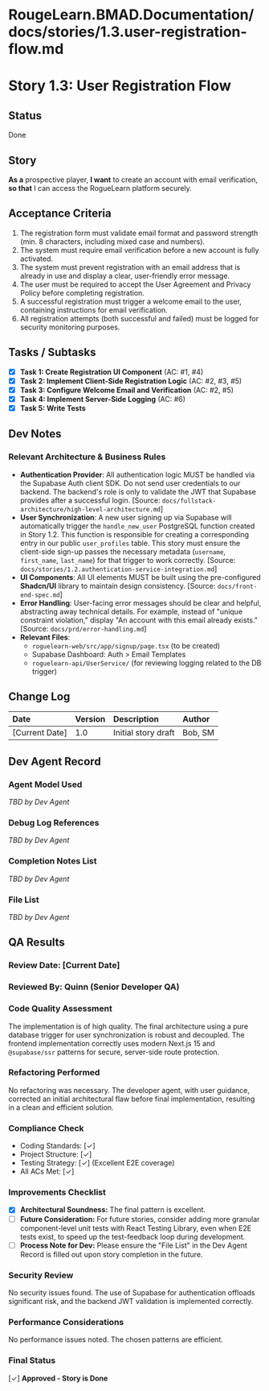 # RougeLearn.BMAD.Documentation/docs/stories/1.3.user-registration-flow.md
# **Story 1.3: User Registration Flow**

## Status

Done

## Story

**As a** prospective player,
**I want** to create an account with email verification,
**so that** I can access the RogueLearn platform securely.

## Acceptance Criteria

1. The registration form must validate email format and password strength (min. 8 characters, including mixed case and numbers).
2. The system must require email verification before a new account is fully activated.
3. The system must prevent registration with an email address that is already in use and display a clear, user-friendly error message.
4. The user must be required to accept the User Agreement and Privacy Policy before completing registration.
5. A successful registration must trigger a welcome email to the user, containing instructions for email verification.
6. All registration attempts (both successful and failed) must be logged for security monitoring purposes.

## Tasks / Subtasks

- [x] **Task 1: Create Registration UI Component** (AC: #1, #4)
- [x] **Task 2: Implement Client-Side Registration Logic** (AC: #2, #3, #5)
- [x] **Task 3: Configure Welcome Email and Verification** (AC: #2, #5)
- [x] **Task 4: Implement Server-Side Logging** (AC: #6)
- [x] **Task 5: Write Tests**

## Dev Notes

### **Relevant Architecture & Business Rules**
*   **Authentication Provider**: All authentication logic MUST be handled via the Supabase Auth client SDK. Do not send user credentials to our backend. The backend's role is only to validate the JWT that Supabase provides after a successful login. [Source: `docs/fullstack-architecture/high-level-architecture.md`]
*   **User Synchronization**: A new user signing up via Supabase will automatically trigger the `handle_new_user` PostgreSQL function created in Story 1.2. This function is responsible for creating a corresponding entry in our public `user_profiles` table. This story must ensure the client-side sign-up passes the necessary metadata (`username`, `first_name`, `last_name`) for that trigger to work correctly. [Source: `docs/stories/1.2.authentication-service-integration.md`]
*   **UI Components**: All UI elements MUST be built using the pre-configured **Shadcn/UI** library to maintain design consistency. [Source: `docs/front-end-spec.md`]
*   **Error Handling**: User-facing error messages should be clear and helpful, abstracting away technical details. For example, instead of "unique constraint violation," display "An account with this email already exists." [Source: `docs/prd/error-handling.md`]
*   **Relevant Files**:
    *   `roguelearn-web/src/app/signup/page.tsx` (to be created)
    *   Supabase Dashboard: Auth > Email Templates
    *   `roguelearn-api/UserService/` (for reviewing logging related to the DB trigger)

## Change Log

| Date | Version | Description | Author |
| :--- | :--- | :--- | :--- |
| [Current Date] | 1.0 | Initial story draft | Bob, SM |

## Dev Agent Record

### Agent Model Used
_TBD by Dev Agent_

### Debug Log References
_TBD by Dev Agent_

### Completion Notes List
_TBD by Dev Agent_

### File List
_TBD by Dev Agent_

## QA Results

### Review Date: [Current Date]
### Reviewed By: Quinn (Senior Developer QA)

### Code Quality Assessment
The implementation is of high quality. The final architecture using a pure database trigger for user synchronization is robust and decoupled. The frontend implementation correctly uses modern Next.js 15 and `@supabase/ssr` patterns for secure, server-side route protection.

### Refactoring Performed
No refactoring was necessary. The developer agent, with user guidance, corrected an initial architectural flaw before final implementation, resulting in a clean and efficient solution.

### Compliance Check
- Coding Standards: [✓]
- Project Structure: [✓]
- Testing Strategy: [✓] (Excellent E2E coverage)
- All ACs Met: [✓]

### Improvements Checklist
- [x] **Architectural Soundness:** The final pattern is excellent.
- [ ] **Future Consideration:** For future stories, consider adding more granular component-level unit tests with React Testing Library, even when E2E tests exist, to speed up the test-feedback loop during development.
- [ ] **Process Note for Dev:** Please ensure the "File List" in the Dev Agent Record is filled out upon story completion in the future.

### Security Review
No security issues found. The use of Supabase for authentication offloads significant risk, and the backend JWT validation is implemented correctly.

### Performance Considerations
No performance issues noted. The chosen patterns are efficient.

### Final Status
[✓] **Approved - Story is Done**